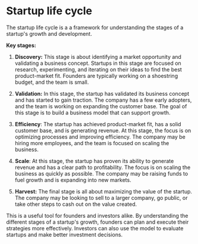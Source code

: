 # Startup life cycle

The startup life cycle is a a framework for understanding the stages of a startup's growth and development. 

**Key stages:**

1. **Discovery:** This stage is about identifying a market opportunity and validating a business concept. Startups in this stage are focused on research, experimenting, and iterating on their ideas to find the best product-market fit. Founders are typically working on a shoestring budget, and the team is small.

2. **Validation:** In this stage, the startup has validated its business concept and has started to gain traction. The company has a few early adopters, and the team is working on expanding the customer base. The goal of this stage is to build a business model that can support growth.

3. **Efficiency**: The startup has achieved product-market fit, has a solid customer base, and is generating revenue. At this stage, the focus is on optimizing processes and improving efficiency. The company may be hiring more employees, and the team is focused on scaling the business.

4. **Scale**: At this stage, the startup has proven its ability to generate revenue and has a clear path to profitability. The focus is on scaling the business as quickly as possible. The company may be raising funds to fuel growth and is expanding into new markets.

5. **Harvest:** The final stage is all about maximizing the value of the startup. The company may be looking to sell to a larger company, go public, or take other steps to cash out on the value created.

This is a useful tool for founders and investors alike. By understanding the different stages of a startup's growth, founders can plan and execute their strategies more effectively. Investors can also use the model to evaluate startups and make better investment decisions.
